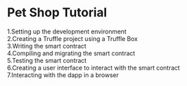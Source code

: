 # Pet Shop Tutorial
1.Setting up the development environment </br>
2.Creating a Truffle project using a Truffle Box </br>
3.Writing the smart contract </br>
4.Compiling and migrating the smart contract </br>
5.Testing the smart contract </br>
6.Creating a user interface to interact with the smart contract </br>
7.Interacting with the dapp in a browser</br>

